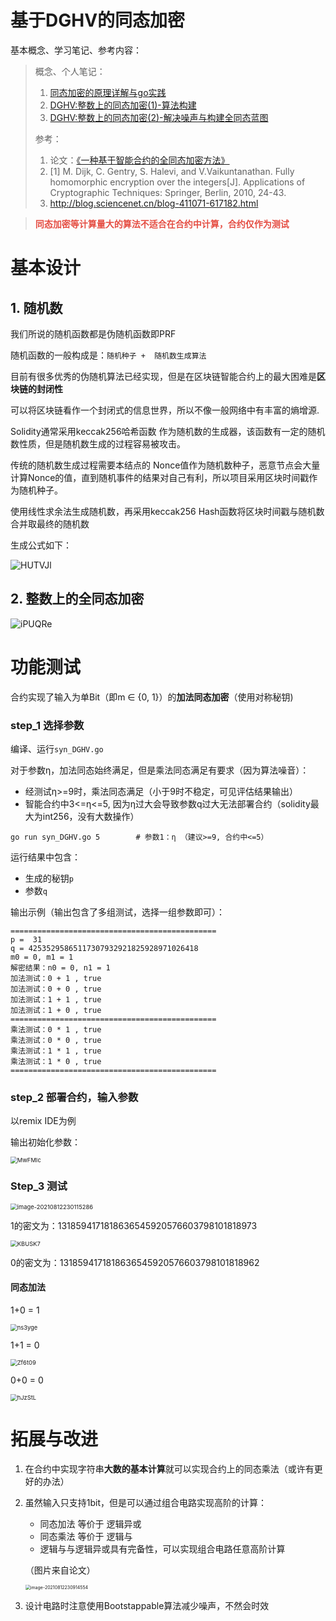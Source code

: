 # 基于DGHV的同态加密
基本概念、学习笔记、参考内容：

> 概念、个人笔记：
>
> 1. [同态加密的原理详解与go实践](https://blog.csdn.net/weixin_43988498/article/details/118802616)
> 2. [DGHV:整数上的同态加密(1)-算法构建](https://blog.csdn.net/weixin_43988498/article/details/119459857)
> 3. [DGHV:整数上的同态加密(2)-解决噪声与构建全同态蓝图](https://blog.csdn.net/weixin_43988498/article/details/119570507)
>
> 参考：
>
> 1. 论文：[《一种基于智能合约的全同态加密方法》](https://kns.cnki.net/kcms/detail/detail.aspx?dbcode=CJFD&dbname=CJFDLAST2020&filename=AQJS202009005&v=kzaijASy61Kjw7dUtnNnML6O%25mmd2Bv886ZZ4Mq9RnlqNape%25mmd2BABO%25mmd2Bfioot2MYlYfxTEcj)
> 2. [1] M. Dijk, C. Gentry, S. Halevi, and V.Vaikuntanathan. Fully homomorphic encryption over the integers[J]. Applications of Cryptographic Techniques: Springer, Berlin, 2010, 24-43.
> 3. http://blog.sciencenet.cn/blog-411071-617182.html

> <font color='#e54d42'>**同态加密等计算量大的算法不适合在合约中计算，合约仅作为测试**</font>

# 基本设计

## 1. 随机数

我们所说的随机函数都是伪随机函数即PRF

随机函数的一般构成是：`随机种子 +  随机数生成算法`

目前有很多优秀的伪随机算法已经实现，但是在区块链智能合约上的最大困难是**区块链的封闭性**

可以将区块链看作一个封闭式的信息世界，所以不像一般网络中有丰富的熵增源.

Solidity通常采用keccak256哈希函数 作为随机数的生成器，该函数有一定的随机数性质，但是随机数生成的过程容易被攻击。

传统的随机数生成过程需要本结点的 Nonce值作为随机数种子，恶意节点会大量计算Nonce的值，直到随机事件的结果对自己有利，所以项目采用区块时间戳作为随机种子。

使用线性求余法生成随机数，再采用keccak256 Hash函数将区块时间戳与随机数合并取最终的随机数

生成公式如下：

![HUTVJl](http://xwjpics.gumptlu.work/qinniu_uPic/HUTVJl.png)

## 2. 整数上的全同态加密

![iPUQRe](http://xwjpics.gumptlu.work/qinniu_uPic/iPUQRe.png)

# 功能测试

合约实现了输入为单Bit（即m ∈ {0, 1}）的**加法同态加密**（使用对称秘钥)

### step_1 选择参数

编译、运行`syn_DGHV.go`

对于参数η，加法同态始终满足，但是乘法同态满足有要求（因为算法噪音）：

* 经测试η>=9时，乘法同态满足（小于9时不稳定，可见评估结果输出）
* 智能合约中3<=η<=5, 因为η过大会导致参数q过大无法部署合约（solidity最大为int256，没有大数操作）

```shell
go run syn_DGHV.go 5		# 参数1：η （建议>=9, 合约中<=5）
```

运行结果中包含：

* 生成的秘钥`p`
* 参数`q`

输出示例（输出包含了多组测试，选择一组参数即可）：

```shell
==============================================
p =  31
q = 42535295865117307932921825928971026418
m0 = 0, m1 = 1
解密结果：n0 = 0, n1 = 1
加法测试：0 + 1 , true
加法测试：0 + 0 , true
加法测试：1 + 1 , true
加法测试：1 + 0 , true
==============================================
乘法测试：0 * 1 , true
乘法测试：0 * 0 , true
乘法测试：1 * 1 , true
乘法测试：1 * 0 , true
==============================================
```

### step_2 部署合约，输入参数

以remix IDE为例

输出初始化参数：

<img src="http://xwjpics.gumptlu.work/qinniu_uPic/MwFMIc.png" alt="MwFMIc" style="zoom:67%;" />

### Step_3 测试

<img src="http://xwjpics.gumptlu.work/qinniu_uPic/image-20210812230115286.png" alt="image-20210812230115286" style="zoom:67%;" />

1的密文为：1318594171818636545920576603798101818973

<img src="http://xwjpics.gumptlu.work/qinniu_uPic/KBUSK7.png" alt="KBUSK7" style="zoom:67%;" />

0的密文为：1318594171818636545920576603798101818962

#### 同态加法

1+0 = 1

<img src="http://xwjpics.gumptlu.work/qinniu_uPic/ns3yge.png" alt="ns3yge" style="zoom:67%;" />

1+1 = 0

<img src="http://xwjpics.gumptlu.work/qinniu_uPic/Zf6t09.png" alt="Zf6t09" style="zoom:67%;" />

0+0 = 0

<img src="http://xwjpics.gumptlu.work/qinniu_uPic/hJzStL.png" alt="hJzStL" style="zoom:67%;" />

# 拓展与改进

1. 在合约中实现字符串**大数的基本计算**就可以实现合约上的同态乘法（或许有更好的办法）

2. 虽然输入只支持1bit，但是可以通过组合电路实现高阶的计算：

   * 同态加法 等价于 逻辑异或
   * 同态乘法 等价于 逻辑与
   * 逻辑与与逻辑异或具有完备性，可以实现组合电路任意高阶计算

   （图片来自论文）

   <img src="http://xwjpics.gumptlu.work/qinniu_uPic/image-20210812230914554.png" alt="image-20210812230914554" style="zoom: 50%;" />

3. 设计电路时注意使用Bootstappable算法减少噪声，不然会时效


